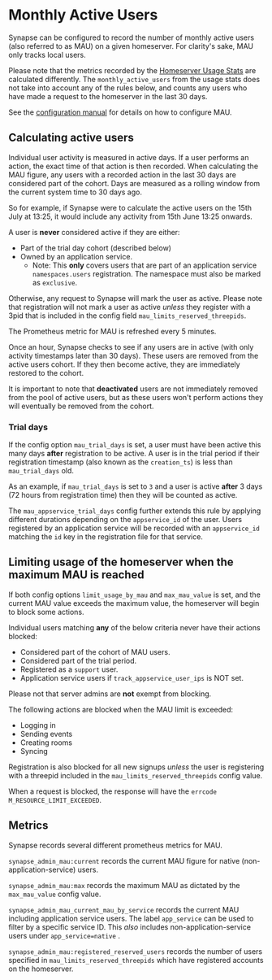 # Monthly Active Users

Synapse can be configured to record the number of monthly active users (also referred to as MAU) on a given homeserver.
For clarity's sake, MAU only tracks local users.

Please note that the metrics recorded by the [Homeserver Usage Stats](../../usage/administration/monitoring/reporting_homeserver_usage_statistics.md)
are calculated differently. The `monthly_active_users` from the usage stats does not take into account any
of the rules below, and counts any users who have made a request to the homeserver in the last 30 days.

See the [configuration manual](../../usage/configuration/config_documentation.md#limit_usage_by_mau) for details on how to configure MAU.

## Calculating active users

Individual user activity is measured in active days. If a user performs an action, the exact time of that action is then recorded. When
calculating the MAU figure, any users with a recorded action in the last 30 days are considered part of the cohort. Days are measured
as a rolling window from the current system time to 30 days ago.

So for example, if Synapse were to calculate the active users on the 15th July at 13:25, it would include any activity from 15th June 13:25 onwards.

A user is **never** considered active if they are either:
 - Part of the trial day cohort (described below)
 - Owned by an application service.
   - Note: This **only** covers users that are part of an application service `namespaces.users` registration. The namespace
     must also be marked as `exclusive`.

Otherwise, any request to Synapse will mark the user as active. Please note that registration will not mark a user as active *unless* 
they register with a 3pid that is included in the config field `mau_limits_reserved_threepids`.

The Prometheus metric for MAU is refreshed every 5 minutes.

Once an hour, Synapse checks to see if any users are in active (with only activity timestamps later than 30 days). These users
are removed from the active users cohort. If they then become active, they are immediately restored to the cohort.

It is important to note that **deactivated** users are not immediately removed from the pool of active users, but as these users won't
perform actions they will eventually be removed from the cohort.

### Trial days

If the config option `mau_trial_days` is set, a user must have been active this many days **after** registration to be active. A user is in the
trial period if their registration timestamp (also known as the `creation_ts`) is less than `mau_trial_days` old.

As an example, if `mau_trial_days` is set to `3` and a user is active **after** 3 days (72 hours from registration time) then they will be counted as active.

The `mau_appservice_trial_days` config further extends this rule by applying different durations depending on the `appservice_id` of the user.
Users registered by an application service will be recorded with an `appservice_id` matching the `id` key in the registration file for that service.


## Limiting usage of the homeserver when the maximum MAU is reached

If both config options `limit_usage_by_mau` and `max_mau_value` is set, and the current MAU value exceeds the maximum value, the 
homeserver will begin to block some actions.

Individual users matching **any** of the below criteria never have their actions blocked:
  - Considered part of the cohort of MAU users.
  - Considered part of the trial period.
  - Registered as a `support` user.
  - Application service users if `track_appservice_user_ips` is NOT set.

Please not that server admins are **not** exempt from blocking.

The following actions are blocked when the MAU limit is exceeded:
  - Logging in
  - Sending events
  - Creating rooms
  - Syncing

Registration is also blocked for all new signups *unless* the user is registering with a threepid included in the `mau_limits_reserved_threepids`
config value.

When a request is blocked, the response will have the `errcode` `M_RESOURCE_LIMIT_EXCEEDED`.

## Metrics

Synapse records several different prometheus metrics for MAU.

`synapse_admin_mau:current` records the current MAU figure for native (non-application-service) users.

`synapse_admin_mau:max` records the maximum MAU as dictated by the `max_mau_value` config value.

`synapse_admin_mau_current_mau_by_service` records the current MAU including application service users. The label `app_service` can be used
to filter by a specific service ID. This *also* includes non-application-service users under `app_service=native` .

`synapse_admin_mau:registered_reserved_users` records the number of users specified in `mau_limits_reserved_threepids` which have
registered accounts on the homeserver.
